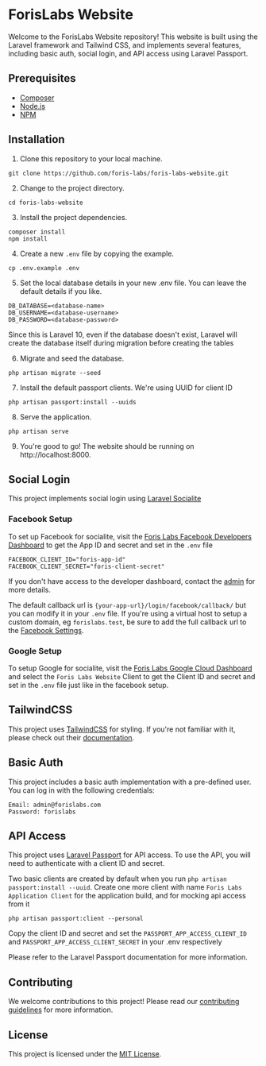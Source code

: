 # ForisLabs  Website

Welcome to the ForisLabs Website repository! This website is built using the Laravel framework and Tailwind CSS, and
implements several features, including basic auth, social login, and API access using Laravel Passport.

## Prerequisites

- [Composer](https://getcomposer.org/)
- [Node.js](https://nodejs.org/)
- [NPM](https://www.npmjs.com/)

## Installation

1. Clone this repository to your local machine.

```
git clone https://github.com/foris-labs/foris-labs-website.git
```

2. Change to the project directory.

```
cd foris-labs-website
```

3. Install the project dependencies.

```
composer install
npm install
```

4. Create a new `.env` file by copying the example.

```
cp .env.example .env
```

5. Set the local database details in your new .env file. You can leave the default details if you like.

```
DB_DATABASE=<database-name>
DB_USERNAME=<database-username>
DB_PASSWORD=<database-password>
```

Since this is Laravel 10, even if the database doesn't exist, Laravel will create the database itself during migration
before creating the tables

6. Migrate and seed the database.

```
php artisan migrate --seed
```

7. Install the default passport clients. We're using UUID for client ID

```
php artisan passport:install --uuids 
```

8. Serve the application.

 ```
 php artisan serve
 ```

9. You're good to go! The website should be running on http://localhost:8000.

## Social Login

This project implements social login using [Laravel Socialite](https://laravel.com/docs/10.x/socialite)

### Facebook Setup

To set up Facebook for socialite, visit
the [Foris Labs Facebook Developers Dashboard](https://developers.facebook.com/apps/542194561021954/settings/basic/) to
get the App ID and secret and set in the `.env` file

```
FACEBOOK_CLIENT_ID="foris-app-id"
FACEBOOK_CLIENT_SECRET="foris-client-secret"
```

If you don't have access to the developer dashboard, contact the [admin](mailto:kyrianobikwelu@gmail.com) for more
details.

The default callback url is `{your-app-url}/login/facebook/callback/` but you can modify it in your `.env` file. If
you're using a virtual host to setup a custom domain, eg `forislabs.test`, be sure to add the full callback url to
the [Facebook Settings](https://developers.facebook.com/apps/542194561021954/fb-login/settings/).

### Google Setup

To setup Google for socialite, visit
the [Foris Labs Google Cloud Dashboard](https://console.cloud.google.com/apis/credentials) and select
the `Foris Labs Website` Client to get the Client ID and secret and set in the `.env` file just like in the facebook
setup.

## TailwindCSS

This project uses [TailwindCSS](https://tailwindcss.com/) for styling. If you're not familiar with it, please check out
their [documentation](https://tailwindcss.com/docs).

## Basic Auth

This project includes a basic auth implementation with a pre-defined user. You can log in with the following
credentials:

```
Email: admin@forislabs.com
Password: forislabs
```

## API Access

This project uses [Laravel Passport](https://laravel.com/docs/10.x/passport) for API access. To use the API, you will
need to authenticate with a client ID and secret.

Two basic clients are created by default when you run `php artisan passport:install --uuid`. Create one more client with
name `Foris Labs Application Client` for the application build, and for mocking api access from it

```
php artisan passport:client --personal
```

Copy the client ID and secret and set the `PASSPORT_APP_ACCESS_CLIENT_ID` and `PASSPORT_APP_ACCESS_CLIENT_SECRET` in
your .env respectively

Please refer to the Laravel Passport documentation for more information.

## Contributing

We welcome contributions to this project! Please read our [contributing guidelines](CONTRIBUTING.md) for more
information.

## License

This project is licensed under the [MIT License](LICENSE).


